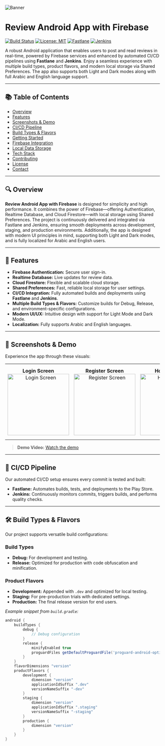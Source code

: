 <!-- Banner Image -->
![Banner](https://github.com/user-attachments/assets/983cb002-d6ba-44f7-aec5-d57d5bb87c60)

# Review Android App with Firebase

[![Build Status](https://codefresh.io/wp-content/uploads/2023/07/Build_Success_2.jpg)](https://github.com/mohamadelagamal/Review-Android-App-With-Firebase)
[![License: MIT](https://img.shields.io/badge/License-MIT-yellow.svg)](LICENSE)
[![Fastlane](https://img.shields.io/badge/fastlane-enabled-blueviolet)](https://fastlane.tools/)
[![Jenkins](https://img.shields.io/badge/jenkins-integrated-blue)](https://www.jenkins.io/)

A robust Android application that enables users to post and read reviews in real-time, powered by Firebase services and enhanced by automated CI/CD pipelines using **Fastlane** and **Jenkins**. Enjoy a seamless experience with multiple build types, product flavors, and modern local storage via Shared Preferences. The app also supports both Light and Dark modes along with full Arabic and English language support.

---

## 📚 Table of Contents

- [Overview](#overview)
- [Features](#features)
- [Screenshots & Demo](#screenshots--demo)
- [CI/CD Pipeline](#cicd-pipeline)
- [Build Types & Flavors](#build-types--flavors)
- [Getting Started](#getting-started)
- [Firebase Integration](#firebase-integration)
- [Local Data Storage](#local-data-storage)
- [Tech Stack](#tech-stack)
- [Contributing](#contributing)
- [License](#license)
- [Contact](#contact)

---

## 🔍 Overview

**Review Android App with Firebase** is designed for simplicity and high performance. It combines the power of Firebase—offering Authentication, Realtime Database, and Cloud Firestore—with local storage using Shared Preferences. The project is continuously delivered and integrated via Fastlane and Jenkins, ensuring smooth deployments across development, staging, and production environments. Additionally, the app is designed with modern UI principles in mind, supporting both Light and Dark modes, and is fully localized for Arabic and English users.

---

## 🚀 Features

- **Firebase Authentication:** Secure user sign-in.
- **Realtime Database:** Live updates for review data.
- **Cloud Firestore:** Flexible and scalable cloud storage.
- **Shared Preferences:** Fast, reliable local storage for user settings.
- **CI/CD Integration:** Fully automated builds and deployments using **Fastlane** and **Jenkins**.
- **Multiple Build Types & Flavors:** Customize builds for Debug, Release, and environment-specific configurations.
- **Modern UI/UX:** Intuitive design with support for Light Mode and Dark Mode.
- **Localization:** Fully supports Arabic and English languages.

---

## 🎨 Screenshots & Demo

Experience the app through these visuals:

<table>
  <tr>
     <td align="center">
      <b>Login Screen</b><br>
      <img src="https://github.com/user-attachments/assets/37c32436-4656-40b7-8275-ba31638eea9e" alt="Login Screen" width="200"/>
    </td>
     <td align="center">
      <b>Register Screen</b><br>
      <img src="https://github.com/user-attachments/assets/503e9d94-e44a-4af3-8ba3-687efdbd9b54" alt="Register Screen" width="200"/>
    </td>
    <td align="center">
      <b>Home Screen</b><br>
      <img src="https://github.com/user-attachments/assets/912e332b-bd81-45ed-a1f8-eea574939bd50" alt="Home Screen" width="200"/>
    </td>
     <td align="center">
      <b>AddBottom Screen</b><br>
      <img src="https://github.com/user-attachments/assets/d0e04b7c-6ef4-4b2b-87bf-625aea8b4024" alt="AddBottom Screen" width="200"/>
    </td>
    <td align="center">
      <b>Search Detail</b><br>
      <img src="https://github.com/user-attachments/assets/4d98f51c-4652-489e-bd17-3cfa62978a8c" alt="Search Detail" width="200"/>
    </td>
    <td align="center">
      <b>User Profile</b><br>
      <img src="https://github.com/user-attachments/assets/db493e10-9894-48aa-820e-6a8be09fdbe8" alt="User Profile" width="200"/>
    </td>
    <td align="center">
      <b>Settings (Shared Preferences)</b><br>
      <img src="https://github.com/user-attachments/assets/4afb2fba-9dd5-43c4-9019-eedbb8fa1572" alt="Settings" width="200"/>
    </td>
  </tr>
</table>


> **Demo Video:** [Watch the demo](https://youtube.com/shorts/IQPEizB84nA?si=KarG_n91O5EWv-Oc) <!-- Replace with your demo video link -->

---

## 🤖 CI/CD Pipeline

Our automated CI/CD setup ensures every commit is tested and built:

- **Fastlane:** Automates builds, tests, and deployments to the Play Store.
- **Jenkins:** Continuously monitors commits, triggers builds, and performs quality checks.

---

## 🛠 Build Types & Flavors

Our project supports versatile build configurations:

### Build Types
- **Debug:** For development and testing.
- **Release:** Optimized for production with code obfuscation and minification.

### Product Flavors
- **Development:** Appended with `.dev` and optimized for local testing.
- **Staging:** For pre-production trials with dedicated settings.
- **Production:** The final release version for end users.

*Example snippet from `build.gradle`:*
```groovy
android {
    buildTypes {
        debug {
            // Debug configuration
        }
        release {
            minifyEnabled true
            proguardFiles getDefaultProguardFile('proguard-android-optimize.txt'), 'proguard-rules.pro'
        }
    }
    flavorDimensions "version"
    productFlavors {
        development {
            dimension "version"
            applicationIdSuffix ".dev"
            versionNameSuffix "-dev"
        }
        staging {
            dimension "version"
            applicationIdSuffix ".staging"
            versionNameSuffix "-staging"
        }
        production {
            dimension "version"
        }
    }
}
